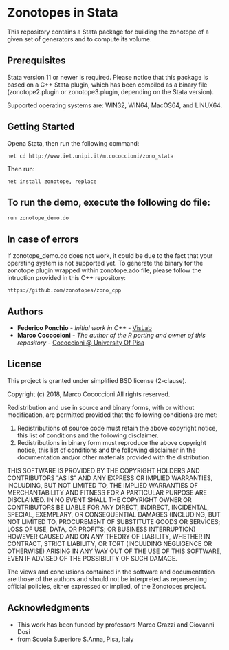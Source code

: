 # Zonotopes in Stata

This repository contains a Stata package for building
the zonotope of a given set of generators and to compute
its volume.

## Prerequisites
Stata version 11 or newer is required.
Please notice that this package is based on a C++ Stata plugin,
which has been compiled as a binary file (zonotope2.plugin or zonotope3.plugin,
depending on the Stata version).

Supported operating systems are: WIN32, WIN64, MacOS64, and LINUX64.


## Getting Started

Opena Stata, then run the following command:

`net cd http://www.iet.unipi.it/m.cococcioni/zono_stata`

Then run:

`net install zonotope, replace`

## To run the demo, execute the following do file:

```
run zonotope_demo.do
```

## In case of errors
If zonotope_demo.do does not work, it could be due to the fact
that your operating system is not supported yet.
To generate the binary for the zonotope plugin wrapped within zonotope.ado
file, please follow the intruction provided in this C++ repository:

`https://github.com/zonotopes/zono_cpp`

## Authors

* **Federico Ponchio** - *Initial work in C++* - [VisLab](http://vcg.isti.cnr.it/~ponchio/)
* **Marco Cococcioni** - *The author of the R porting and owner of this repository* - [Cococcioni @ University Of Pisa](http://www.iet.unipi.it/m.cococcioni/)


## License

This project is granted under simplified BSD license (2-clause).

Copyright (c) 2018, Marco Cococcioni
All rights reserved.

Redistribution and use in source and binary forms, with or without
modification, are permitted provided that the following conditions are met:

1. Redistributions of source code must retain the above copyright notice, this
   list of conditions and the following disclaimer.
2. Redistributions in binary form must reproduce the above copyright notice,
   this list of conditions and the following disclaimer in the documentation
   and/or other materials provided with the distribution.

THIS SOFTWARE IS PROVIDED BY THE COPYRIGHT HOLDERS AND CONTRIBUTORS "AS IS" AND
ANY EXPRESS OR IMPLIED WARRANTIES, INCLUDING, BUT NOT LIMITED TO, THE IMPLIED
WARRANTIES OF MERCHANTABILITY AND FITNESS FOR A PARTICULAR PURPOSE ARE
DISCLAIMED. IN NO EVENT SHALL THE COPYRIGHT OWNER OR CONTRIBUTORS BE LIABLE FOR
ANY DIRECT, INDIRECT, INCIDENTAL, SPECIAL, EXEMPLARY, OR CONSEQUENTIAL DAMAGES
(INCLUDING, BUT NOT LIMITED TO, PROCUREMENT OF SUBSTITUTE GOODS OR SERVICES;
LOSS OF USE, DATA, OR PROFITS; OR BUSINESS INTERRUPTION) HOWEVER CAUSED AND
ON ANY THEORY OF LIABILITY, WHETHER IN CONTRACT, STRICT LIABILITY, OR TORT
(INCLUDING NEGLIGENCE OR OTHERWISE) ARISING IN ANY WAY OUT OF THE USE OF THIS
SOFTWARE, EVEN IF ADVISED OF THE POSSIBILITY OF SUCH DAMAGE.

The views and conclusions contained in the software and documentation are those
of the authors and should not be interpreted as representing official policies,
either expressed or implied, of the Zonotopes project.

## Acknowledgments

* This work has been funded by professors Marco Grazzi and Giovanni Dosi
* from Scuola Superiore S.Anna, Pisa, Italy
